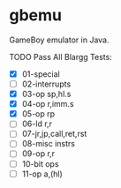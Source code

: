 # gbemu
GameBoy emulator in Java.

TODO Pass All Blargg Tests:
- [x] 01-special
- [ ] 02-interrupts
- [x] 03-op sp,hl.s
- [x] 04-op r,imm.s
- [x] 05-op rp
- [ ] 06-ld r,r
- [ ] 07-jr,jp,call,ret,rst
- [ ] 08-misc instrs
- [ ] 09-op r,r
- [ ] 10-bit ops
- [ ] 11-op a,(hl)